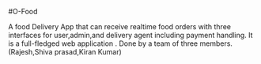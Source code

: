  
 #O-Food
 
 A food Delivery App that can receive realtime food orders with three interfaces for user,admin,and delivery agent including payment handling. It is a full-fledged web application .
Done by a team of three members.
(Rajesh,Shiva prasad,Kiran Kumar)
